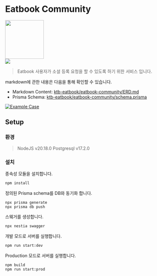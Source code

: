 # Eatbook Community  

<div>
  <img width="125" height="125" src="https://github.com/user-attachments/assets/3d0a2b45-d5a8-40e0-b055-5caf6e9d2e36">  
</div>  

<div>
  <a href="https://play.google.com/store/apps/details?id=com.eatbook.eatbook_app&pli=1"><img src="https://img.shields.io/badge/Google Play-Download%2B-orange.svg?style=flat"></a>
</div>


>Eatbook 사용자가 소설 등록 요청을 할 수 있도록 하기 위한 서비스 입니다.  

markdown에 관한 내용은 다음을 통해 확인할 수 있습니다.  

  - Markdown Content: [ktb-eatbook/eatbook-community/ERD.md](https://github.com/ktb-eatbook/eatbook-community/blob/master/ERD.md)
  - Prisma Schema: [ktb-eatbook/eatbook-community/schema.prisma](https://github.com/ktb-eatbook/eatbook-community/blob/master/prisma/schema.prisma)  


[![Example Case](https://github.com/user-attachments/assets/aebdc9d3-bf50-4fe5-a39b-48dab47e9f5d)](https://github.com/ktb-eatbook/eatbook-community/blob/master/ERD.md)  
  
   




## Setup  

### 환경  

>NodeJS v20.18.0 Postgresql v17.2.0

### 설치  

종속성 모듈을 설치합니다.  

```bash
npm install
```  

정의된 Prisma schema를 DB와 동기화 합니다.

```prisma
npx prisma generate  
npx prisma db push
```  

스웨거를 생성합니다.  

```bash
npx nestia swagger
```

개발 모드로 서버를 실행합니다.

```bash
npm run start:dev
```  

Production 모드로 서버를 실행합니다.

```bash
npm build  
npm run start:prod
```